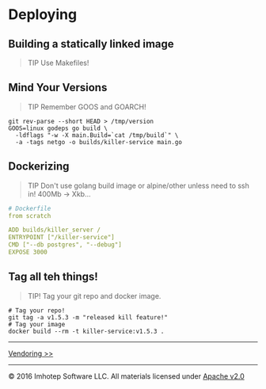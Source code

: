# Deploying

## Building a statically linked image

> TIP Use Makefiles!

## Mind Your Versions

> TIP Remember GOOS and GOARCH!

```shell
git rev-parse --short HEAD > /tmp/version
GOOS=linux godeps go build \
  -ldflags "-w -X main.Build=`cat /tmp/build`" \
  -a -tags netgo -o builds/killer-service main.go
```

## Dockerizing

> TIP Don't use golang build image or alpine/other unless need to
> ssh in! 400Mb -> Xkb...

```yaml
# Dockerfile
from scratch

ADD builds/killer_server /
ENTRYPOINT ["/killer-service"]
CMD ["--db postgres", "--debug"]
EXPOSE 3000
```

## Tag all teh things!

> TIP! Tag your git repo and docker image.

```shell
# Tag your repo!
git tag -a v1.5.3 -m "released kill feature!"
# Tag your image
docker build --rm -t killer-service:v1.5.3 .
```

---
[Vendoring >>](3.06_vendoring.md)

---
© 2016 Imhotep Software LLC. All materials licensed under [Apache v2.0](http://www.apache.org/licenses/LICENSE-2.0)